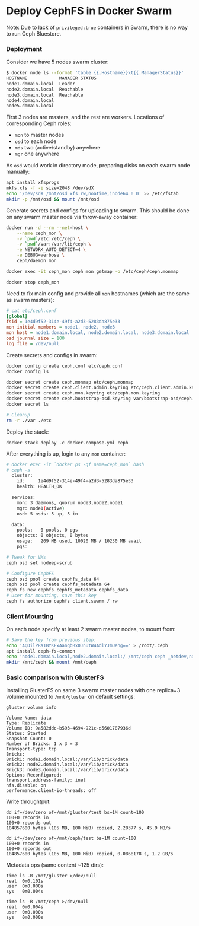 # Deploy CephFS in Docker Swarm

Note: Due to lack of `privileged:true` containers in Swarm, there is no way to run Ceph Bluestore.

### Deployment
Consider we have 5 nodes swarm cluster:
```bash
$ docker node ls --format 'table {{.Hostname}}\t{{.ManagerStatus}}'
HOSTNAME            MANAGER STATUS
node1.domain.local  Leader
node2.domain.local  Reachable
node3.domain.local  Reachable
node4.domain.local
node5.domain.local
```
First 3 nodes are masters, and the rest are workers. Locations of corresponding Ceph roles:
- `mon` to master nodes
- `osd` to each node
- `mds` two (active/standby) anywhere
- `mgr` one anywhere

As `osd` would work in directory mode, preparing disks on each swarm node manually:
```bash
apt install xfsprogs
mkfs.xfs -f -i size=2048 /dev/sdX
echo '/dev/sdX /mnt/osd xfs rw,noatime,inode64 0 0' >> /etc/fstab
mkdir -p /mnt/osd && mount /mnt/osd
```

Generate secrets and configs for uploading to swarm. This should be done on any swarm master node via throw-away container:
```bash
docker run -d --rm --net=host \
    --name ceph_mon \
    -v `pwd`/etc:/etc/ceph \
    -v `pwd`/var:/var/lib/ceph \
    -e NETWORK_AUTO_DETECT=4 \
    -e DEBUG=verbose \
    ceph/daemon mon

docker exec -it ceph_mon ceph mon getmap -o /etc/ceph/ceph.monmap

docker stop ceph_mon
```
Need to fix main config and provide all `mon` hostnames (which are the same as swarm masters):
```ini
# cat etc/ceph.conf
[global]
fsid = 1e4d9f52-314e-49f4-a2d3-5283da875e33
mon initial members = node1, node2, node3
mon host = node1.domain.local, node2.domain.local, node3.domain.local
osd journal size = 100
log file = /dev/null
```
Create secrets and configs in swarm:
```bash
docker config create ceph.conf etc/ceph.conf
docker config ls

docker secret create ceph.monmap etc/ceph.monmap
docker secret create ceph.client.admin.keyring etc/ceph.client.admin.keyring
docker secret create ceph.mon.keyring etc/ceph.mon.keyring
docker secret create ceph.bootstrap-osd.keyring var/bootstrap-osd/ceph.keyring
docker secret ls

# Cleanup
rm -r ./var ./etc
```
Deploy the stack:
```
docker stack deploy -c docker-compose.yml ceph
```
After everything is up, login to any `mon` container:
```bash
# docker exec -it `docker ps -qf name=ceph_mon` bash
# ceph -s
  cluster:
    id:     1e4d9f52-314e-49f4-a2d3-5283da875e33
    health: HEALTH_OK

  services:
    mon: 3 daemons, quorum node3,node2,node1
    mgr: node1(active)
    osd: 5 osds: 5 up, 5 in

  data:
    pools:   0 pools, 0 pgs
    objects: 0 objects, 0 bytes
    usage:   209 MB used, 10020 MB / 10230 MB avail
    pgs:

# Tweak for VMs
ceph osd set nodeep-scrub

# Configure CephFS
ceph osd pool create cephfs_data 64
ceph osd pool create cephfs_metadata 64
ceph fs new cephfs cephfs_metadata cephfs_data
# User for mounting, save this key
ceph fs authorize cephfs client.swarm / rw
```


### Client Mounting
On each node specify at least 2 swarm master nodes, to mount from:
```bash
# Save the key from previous step:
echo 'AQDilPRa1BYKFxAanqbBx0JnutW4AdlYJmUehg==' > /root/.ceph
apt install ceph-fs-common
echo 'node1.domain.local,node2.domain.local:/ /mnt/ceph ceph _netdev,name=swarm,secretfile=/root/.ceph 0 0' >> /etc/fstab
mkdir /mnt/ceph && mount /mnt/ceph
```

### Basic comparison with GlusterFS
Installing GlusterFS on same 3 swarm master nodes with one replica=3 volume mounted to `/mnt/gluster` on default settings:
```
gluster volume info

Volume Name: data
Type: Replicate
Volume ID: 9a582ddc-b593-4694-921c-d5601787936d
Status: Started
Snapshot Count: 0
Number of Bricks: 1 x 3 = 3
Transport-type: tcp
Bricks:
Brick1: node1.domain.local:/var/lib/brick/data
Brick2: node2.domain.local:/var/lib/brick/data
Brick3: node3.domain.local:/var/lib/brick/data
Options Reconfigured:
transport.address-family: inet
nfs.disable: on
performance.client-io-threads: off
```

Write throughtput:
```
dd if=/dev/zero of=/mnt/gluster/test bs=1M count=100
100+0 records in
100+0 records out
104857600 bytes (105 MB, 100 MiB) copied, 2.28377 s, 45.9 MB/s

dd if=/dev/zero of=/mnt/ceph/test bs=1M count=100
100+0 records in
100+0 records out
104857600 bytes (105 MB, 100 MiB) copied, 0.0868178 s, 1.2 GB/s
```
Metadata ops (same content ~125 dirs):
```
time ls -R /mnt/gluster >/dev/null
real  0m0.101s
user  0m0.000s
sys   0m0.004s

time ls -R /mnt/ceph >/dev/null
real  0m0.004s
user  0m0.000s
sys   0m0.000s
```
